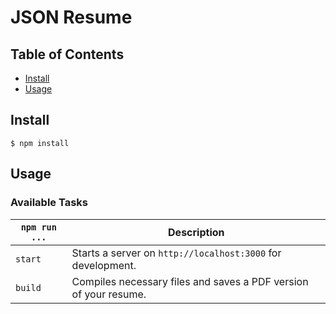 # JSON Resume

## Table of Contents

- [Install](#install)
- [Usage](#usage)

## Install

    $ npm install

## Usage

### Available Tasks

`npm run ...` | Description
---|---
`start` | Starts a server on `http://localhost:3000` for development.
`build` | Compiles necessary files and saves a PDF version of your resume.
